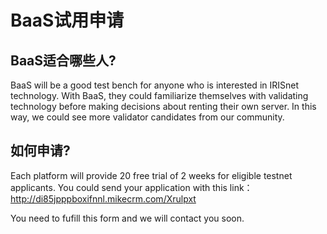 # BaaS试用申请

## BaaS适合哪些人?

BaaS will be a good test bench for anyone who is interested in IRISnet technology. With BaaS, they could familiarize themselves with validating technology before making decisions about renting their own server. In this way, we could see more validator candidates from our community. 

## 如何申请? 

Each platform will provide 20 free trial of 2 weeks for eligible testnet applicants. You could send your application with this link： http://di85jpppboxifnnl.mikecrm.com/Xrulpxt

You need to fufill this form and we will contact you soon. 